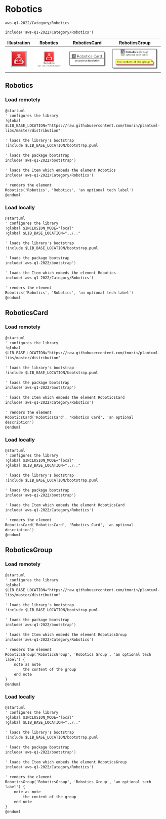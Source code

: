 # Robotics


```text
aws-q1-2022/Category/Robotics
```

```text
include('aws-q1-2022/Category/Robotics')
```



| Illustration | Robotics | RoboticsCard | RoboticsGroup |
| :---: | :---: | :---: | :---: |
| ![illustration for Illustration](../../aws-q1-2022/Category/Robotics.png) | ![illustration for Robotics](../../aws-q1-2022/Category/Robotics.Local.png) | ![illustration for RoboticsCard](../../aws-q1-2022/Category/RoboticsCard.Local.png) | ![illustration for RoboticsGroup](../../aws-q1-2022/Category/RoboticsGroup.Local.png) |




## Robotics

### Load remotely
```plantuml
@startuml
' configures the library
!global $LIB_BASE_LOCATION="https://raw.githubusercontent.com/tmorin/plantuml-libs/master/distribution"

' loads the library's bootstrap
!include $LIB_BASE_LOCATION/bootstrap.puml

' loads the package bootstrap
include('aws-q1-2022/bootstrap')

' loads the Item which embeds the element Robotics
include('aws-q1-2022/Category/Robotics')

' renders the element
Robotics('Robotics', 'Robotics', 'an optional tech label')
@enduml
```

### Load locally
```plantuml
@startuml
' configures the library
!global $INCLUSION_MODE="local"
!global $LIB_BASE_LOCATION="../.."

' loads the library's bootstrap
!include $LIB_BASE_LOCATION/bootstrap.puml

' loads the package bootstrap
include('aws-q1-2022/bootstrap')

' loads the Item which embeds the element Robotics
include('aws-q1-2022/Category/Robotics')

' renders the element
Robotics('Robotics', 'Robotics', 'an optional tech label')
@enduml
```

## RoboticsCard

### Load remotely
```plantuml
@startuml
' configures the library
!global $LIB_BASE_LOCATION="https://raw.githubusercontent.com/tmorin/plantuml-libs/master/distribution"

' loads the library's bootstrap
!include $LIB_BASE_LOCATION/bootstrap.puml

' loads the package bootstrap
include('aws-q1-2022/bootstrap')

' loads the Item which embeds the element RoboticsCard
include('aws-q1-2022/Category/Robotics')

' renders the element
RoboticsCard('RoboticsCard', 'Robotics Card', 'an optional description')
@enduml
```

### Load locally
```plantuml
@startuml
' configures the library
!global $INCLUSION_MODE="local"
!global $LIB_BASE_LOCATION="../.."

' loads the library's bootstrap
!include $LIB_BASE_LOCATION/bootstrap.puml

' loads the package bootstrap
include('aws-q1-2022/bootstrap')

' loads the Item which embeds the element RoboticsCard
include('aws-q1-2022/Category/Robotics')

' renders the element
RoboticsCard('RoboticsCard', 'Robotics Card', 'an optional description')
@enduml
```

## RoboticsGroup

### Load remotely
```plantuml
@startuml
' configures the library
!global $LIB_BASE_LOCATION="https://raw.githubusercontent.com/tmorin/plantuml-libs/master/distribution"

' loads the library's bootstrap
!include $LIB_BASE_LOCATION/bootstrap.puml

' loads the package bootstrap
include('aws-q1-2022/bootstrap')

' loads the Item which embeds the element RoboticsGroup
include('aws-q1-2022/Category/Robotics')

' renders the element
RoboticsGroup('RoboticsGroup', 'Robotics Group', 'an optional tech label') {
    note as note
        the content of the group
    end note
}
@enduml
```

### Load locally
```plantuml
@startuml
' configures the library
!global $INCLUSION_MODE="local"
!global $LIB_BASE_LOCATION="../.."

' loads the library's bootstrap
!include $LIB_BASE_LOCATION/bootstrap.puml

' loads the package bootstrap
include('aws-q1-2022/bootstrap')

' loads the Item which embeds the element RoboticsGroup
include('aws-q1-2022/Category/Robotics')

' renders the element
RoboticsGroup('RoboticsGroup', 'Robotics Group', 'an optional tech label') {
    note as note
        the content of the group
    end note
}
@enduml
```

